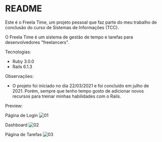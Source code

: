 # README

Este é o Freela Time, um projeto pessoal que faz parte do meu trabalho de conclusão do curso de Sistemas de Informações (TCC).

O Freela Time é um sistema de gestão de tempo e tarefas para desenvolvedores "freelancers".

Tecnologias:
* Ruby 3.0.0
* Rails 6.1.3

Observações:
* O projeto foi iniciado no dia 22/03/2021 e foi concluído em julho de 2021. Porém, sempre que tenho tempo gosto de adicionar novos recursos para treinar minhas habilidades com o Rails.

Preview:

Página de Login
![01](https://user-images.githubusercontent.com/85287720/158467449-38f888f9-4219-493f-9e5a-a33798ccce4b.PNG)

Dashboard
![02](https://user-images.githubusercontent.com/85287720/158468543-2e85bac4-b1e8-4d31-86e8-298843c8ff7f.PNG)

Página de Tarefas
![03](https://user-images.githubusercontent.com/85287720/158468778-ae6c2737-cfca-4e69-9640-288ecc5f4321.PNG)
